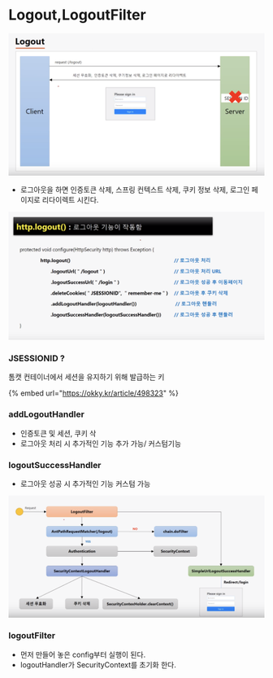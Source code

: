 # Logout,LogoutFilter

![](../../../../../.gitbook/assets/2020-09-20-4.13.22.png)

* 로그아웃을 하면 인증토큰 삭제, 스프링 컨텍스트 삭제, 쿠키 정보 삭제, 로그인 페이지로 리다이렉트 시킨다.

![](../../../../../.gitbook/assets/2020-09-20-4.15.17.png)

### JSESSIONID ? 

톰캣 컨테이너에서 세션을 유지하기 위해 발급하는 키

{% embed url="https://okky.kr/article/498323" %}

### addLogoutHandler 

* 인증토큰 및 세션, 쿠키 삭
* 로그아웃 처리 시 추가적인 기능 추가 가능/ 커스텀기능

### logoutSuccessHandler 

* 로그아웃 성공 시 추가적인 기능 커스텀 가능

![](../../../../../.gitbook/assets/2020-09-20-4.52.22.png)

### logoutFilter

* 먼저 만들어 놓은 config부터 실행이 된다.
* logoutHandler가 SecurityContext를 초기화 한다.







